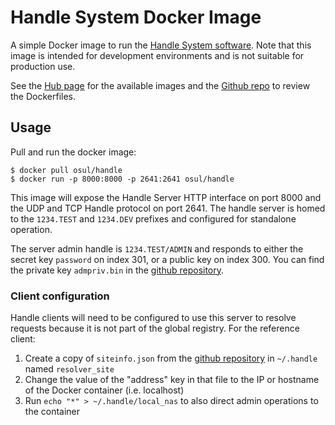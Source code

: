 Handle System Docker Image
==========================

A simple Docker image to run the [Handle System software][1]. Note that this
image is intended for development environments and is not suitable for
production use.

See the [Hub page][2] for the available images and the [Github repo][3] to
review the Dockerfiles.

Usage
-----

Pull and run the docker image:

    $ docker pull osul/handle
    $ docker run -p 8000:8000 -p 2641:2641 osul/handle

This image will expose the Handle Server HTTP interface on port 8000 and the
UDP and TCP Handle protocol on port 2641. The handle server is homed to the
`1234.TEST` and `1234.DEV` prefixes and configured for standalone operation.

The server admin handle is `1234.TEST/ADMIN` and responds to either the secret
key `password` on index 301, or a public key on index 300. You can find the
private key `admpriv.bin` in the [github repository][3].

### Client configuration

Handle clients will need to be configured to use this server to resolve
requests because it is not part of the global registry. For the reference
client:

  1. Create a copy of `siteinfo.json` from the [github repository][3] in
     `~/.handle` named `resolver_site`
  2. Change the value of the "address" key in that file to the IP or hostname
     of the Docker container (i.e. localhost)
  3. Run `echo "*" > ~/.handle/local_nas` to also direct admin operations to the
     container


[1]: https://www.handle.net
[2]: https://hub.docker.com/r/osul/handle
[3]: https://github.com/osulibraries/handle-docker
